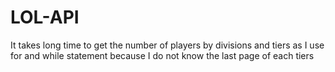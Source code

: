 # LOL-API
It takes long time to get the number of players by divisions and tiers as I use for and while statement 
because I do not know the last page of each tiers 
